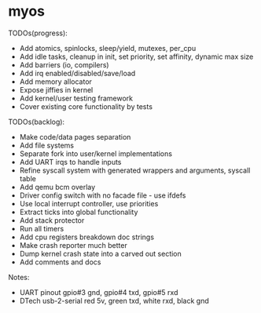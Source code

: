 # myos

TODOs(progress):
- Add atomics, spinlocks, sleep/yield, mutexes, per_cpu
- Add idle tasks, cleanup in init, set priority, set affinity, dynamic max size
- Add barriers (io, compilers)
- Add irq enabled/disabled/save/load
- Add memory allocator
- Expose jiffies in kernel
- Add kernel/user testing framework
- Cover existing core functionality by tests

TODOs(backlog):
- Make code/data pages separation
- Add file systems
- Separate fork into user/kernel implementations
- Add UART irqs to handle inputs
- Refine syscall system with generated wrappers and arguments, syscall table
- Add qemu bcm overlay
- Driver config switch with no facade file - use ifdefs
- Use local interrupt controller, use priorities
- Extract ticks into global functionality
- Add stack protector
- Run all timers
- Add cpu registers breakdown doc strings
- Make crash reporter much better
- Dump kernel crash state into a carved out section
- Add comments and docs

Notes:
- UART pinout gpio#3 gnd, gpio#4 txd, gpio#5 rxd
- DTech usb-2-serial red 5v, green txd, white rxd, black gnd
